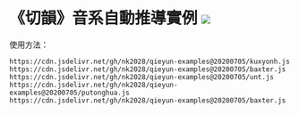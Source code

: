# 《切韻》音系自動推導實例 [![](https://data.jsdelivr.com/v1/package/gh/nk2028/qieyun-examples/badge)](https://www.jsdelivr.com/package/gh/nk2028/qieyun-examples)

使用方法：

```
https://cdn.jsdelivr.net/gh/nk2028/qieyun-examples@20200705/kuxyonh.js
https://cdn.jsdelivr.net/gh/nk2028/qieyun-examples@20200705/baxter.js
https://cdn.jsdelivr.net/gh/nk2028/qieyun-examples@20200705/unt.js
https://cdn.jsdelivr.net/gh/nk2028/qieyun-examples@20200705/putonghua.js
https://cdn.jsdelivr.net/gh/nk2028/qieyun-examples@20200705/baxter.js
```
